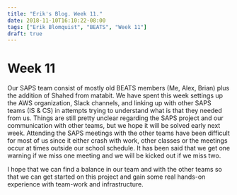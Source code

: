 ```yaml
---
title: "Erik's Blog. Week 11."
date: 2018-11-10T16:10:22-08:00
tags: ["Erik Blomquist", "BEATS", "Week 11"]
draft: true
---
```

# Week 11
Our SAPS team consist of mostly old BEATS members (Me, Alex, Brian) plus the addition of Shahed from matabit. We have spent this week settings up the AWS organization, Slack channels, and linking up with other SAPS teams (IS & CS) in attempts trying to understand what is that they needed from us. Things are still pretty unclear regarding the SAPS project and our communication with other teams, but we hope it will be solved early next week. Attending the SAPS meetings with the other teams have been difficult for most of us since it either crash with work, other classes or the meetings occur at times outside our school schedule. It has been said that we get one warning if we miss one meeting and we will be kicked out if we miss two.

I hope that we can find a balance in our team and with the other teams so that we can get started on this project and gain some real hands-on experience with team-work and infrastructure.

